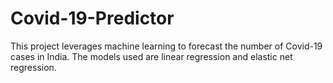 # Covid-19-Predictor

This project leverages machine learning to forecast the number of Covid-19 cases in India. The models used are linear regression and elastic net regression.

